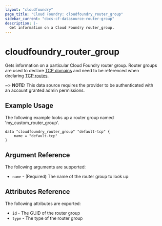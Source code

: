 ```yaml
---
layout: "cloudfoundry"
page_title: "Cloud Foundry: cloudfoundry_router_group"
sidebar_current: "docs-cf-datasource-router-group"
description: |-
  Get information on a Cloud Foundry router_group.
---
```


# cloudfoundry\_router\_group

Gets information on a particular Cloud Foundry router group. Router groups are used to declare [TCP domains](https://docs.cloudfoundry.org/devguide/deploy-apps/router_groups.html) and need to be referenced when declaring [TCP routes](https://docs.cloudfoundry.org/adminguide/enabling-tcp-routing.html).

~> **NOTE:** This data source requires the provider to be authenticated with an account granted admin permissions.

## Example Usage

The following example looks up a router group named 'my_custom_router_group'. 

```
data "cloudfoundry_router_group" "default-tcp" {
    name = "default-tcp"    
}
```

## Argument Reference

The following arguments are supported:

* `name` - (Required) The name of the router group to look up

## Attributes Reference

The following attributes are exported:

* `id` - The GUID of the router group
* `type` - The type of the router group
